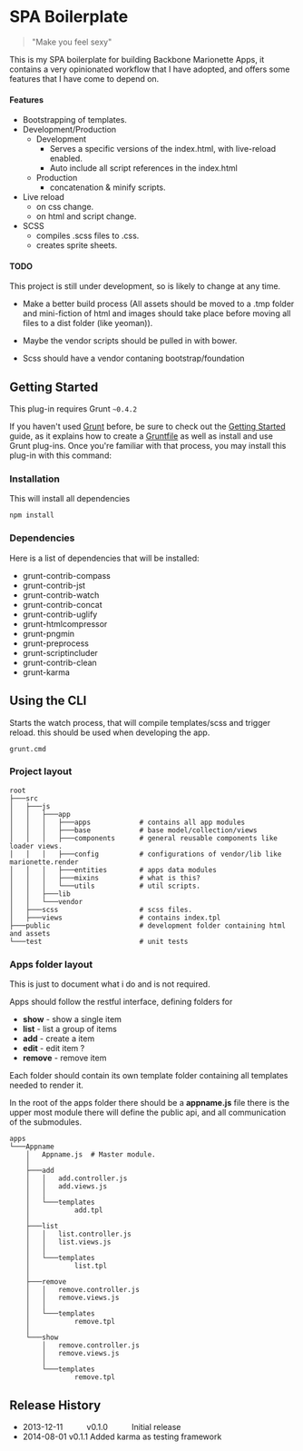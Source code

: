 # SPA Boilerplate
> "Make you feel sexy"


This is my SPA boilerplate for building Backbone Marionette Apps, it contains a very opinionated workflow that I have adopted, and offers some features that I have come to depend on.


#### Features
* Bootstrapping of templates.
* Development/Production 
    * Development
        * Serves a specific versions of the index.html, with live-reload enabled.
        * Auto include all script references in the index.html
    * Production
        * concatenation & minify scripts.
* Live reload 
    * on css change.
    * on html and script change.
* SCSS 
    * compiles .scss files to .css.
    * creates sprite sheets.

 


#### TODO

This project is still under development, so is likely to change at any time.

* Make a better build process (All assets should be moved to a .tmp folder and mini-fiction of html and images should take place before moving all files to a dist folder (like yeoman)).

* Maybe the vendor scripts should be pulled in with bower.

* Scss should have a vendor contaning bootstrap/foundation






## Getting Started
This plug-in requires Grunt `~0.4.2`

If you haven't used [Grunt](http://gruntjs.com/) before, be sure to check out the [Getting Started](http://gruntjs.com/getting-started) guide, as it explains how to create a [Gruntfile](http://gruntjs.com/sample-gruntfile) as well as install and use Grunt plug-ins. Once you're familiar with that process, you may install this plug-in with this command:


### Installation
This will install all dependencies

```shell
npm install
```

### Dependencies 

Here is a list of dependencies that will be installed:

* grunt-contrib-compass
* grunt-contrib-jst
* grunt-contrib-watch
* grunt-contrib-concat
* grunt-contrib-uglify
* grunt-htmlcompressor
* grunt-pngmin
* grunt-preprocess
* grunt-scriptincluder
* grunt-contrib-clean
* grunt-karma



## Using the CLI

Starts the watch process, that will compile templates/scss and trigger reload. this should be used when 
developing the app.

```shell
grunt.cmd
```



### Project layout

```shell
root
├───src
│	├───js
│	│   ├───app
│	│   │   ├───apps			# contains all app modules
│	│   │   ├───base 			# base model/collection/views
│	│   │   ├───components 		# general reusable components like loader views.
│	│   │   ├───config 			# configurations of vendor/lib like marionette.render
│	│   │   ├───entities 		# apps data modules 
│	│   │   ├───mixins 			# what is this?
│	│   │   └───utils 			# util scripts.
│	│   ├───lib
│	│   └───vendor 
│	├───scss 					# scss files.
│	├───views					# contains index.tpl 
├───public 						# development folder containing html and assets
└───test 						# unit tests
```


### Apps folder layout

This is just to document what i do and is not required. 

Apps should follow the restful interface, defining folders for

* **show** - show a single item		
* **list** - list a group of items		
* **add**  - create a item
* **edit** - edit item ?
* **remove** - remove item

Each folder should contain its own template folder containing all templates needed to render it.

In the root of the apps folder there should be a **appname.js** file there is the upper most module there will define the public api, and all 
communication of the submodules.




```shell
apps
└───Appname
    │   Appname.js 	# Master module.
    │
    ├───add
    │   │   add.controller.js
    │   │   add.views.js
    │   │
    │   └───templates
    │           add.tpl
    │
    ├───list
    │   │   list.controller.js
    │   │   list.views.js
    │   │
    │   └───templates
    │           list.tpl
    │
    ├───remove
    │   │   remove.controller.js
    │   │   remove.views.js
    │   │
    │   └───templates
    │           remove.tpl
    │
    └───show
        │   remove.controller.js
        │   remove.views.js
        │
        └───templates
                remove.tpl

```


## Release History
 * 2013-12-11   v0.1.0   Initial release
 * 2014-08-01   v0.1.1   Added karma as testing framework

